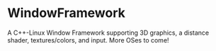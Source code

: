 # WindowFramework
A C++-Linux Window Framework supporting 3D graphics, a distance shader, textures/colors, and input.
More OSes to come!
